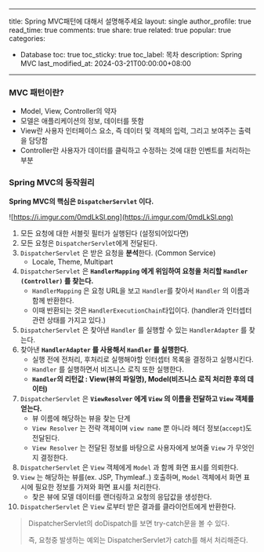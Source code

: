 
---
title: Spring MVC패턴에 대해서 설명해주세요
layout: single
author_profile: true
read_time: true
comments: true
share: true
related: true
popular: true
categories:
- Database
toc: true
toc_sticky: true
toc_label: 목차
description: Spring MVC
last_modified_at: 2024-03-21T00:00:00+08:00
---

### MVC 패턴이란?

- Model, View, Controller의 약자
- 모델은 애플리케이션의 정보, 데이터를 뜻함
- View란 사용자 인터페이스 요소, 즉 데이터 및 객체의 입력, 그리고 보여주는 출력을 담당함
- Controller란 사용자가 데이터를 클릭하고 수정하는 것에 대한 인벤트를 처리하는 부분

### Spring MVC의 동작원리

**Spring MVC의 핵심은 `DispatcherServlet` 이다.**

![https://i.imgur.com/0mdLkSl.png](https://i.imgur.com/0mdLkSl.png)

1. 모든 요청에 대한 서블릿 필터가 실행된다 (설정되어있다면)
2. 모든 요청은 `DispatcherServlet`에게 전달된다.
3. `DispatcherServlet` 은 받은 요청을 **분석**한다. (Common Service)
    - Locale, Theme, Multipart
4. `DispatcherServlet` 은 **`HandlerMapping` 에게 위임하여 요청을 처리할 `Handler (Controller)` 를 찾는다.**
    - `HandlerMapping` 은 요청 URL을 보고 `Handler`를 찾아서 `Handler` 의 이름과 함께 반환한다.
    - 이때 반환되는 것은 `HandlerExecutionChain`타입이다. (handler과 인터셉터 관련 상태를 가지고 있다.)
5. `DispatcherServlet` 은 찾아낸 `Handler` 를 실행할 수 있는 `HandlerAdapter` 를 찾는다.
6. 찾아낸 **`HandlerAdapter` 를 사용해서 `Handler` 를 실행한다.**
    - 실행 전에 전처리, 후처리로 실행해야할 인터셉터 목록을 결정하고 실행시킨다.
    - `Handler` 를 실행하면서 비즈니스 로직 또한 실행한다.
    - **`Handler`의 리턴값 : View(뷰의 파일명), Model(비즈니스 로직 처리한 후의 데이터)**
7. `DispatcherServlet` 은 **`ViewResolver` 에게 `View` 의 이름을 전달하고 `View` 객체를 얻는다.**
    - 뷰 이름에 해당하는 뷰을 찾는 단계
    - `View Resolver` 는 전략 객체이며 `view name` 뿐 아니라 헤더 정보(`accept`)도 전달된다.
    - `View Resolver` 는 전달된 정보를 바탕으로 사용자에게 보여줄 `View` 가 무엇인지 결정한다.
8. `DispatcherServlet` 은 `View` 객체에게 `Model` 과 함께 화면 표시를 의뢰한다.
9. `View` 는 해당하는 뷰를(ex. JSP, Thymleaf..) 호출하며, `Model` 객체에서 화면 표시에 필요한 정보를 가져와 화면 표시를 처리한다.
    - 찾은 뷰에 모델 데이터를 랜더링하고 요청의 응답값을 생성한다.
10. `DispatcherServlet` 은 `View` 로부터 받은 결과를 클라이언트에게 반환한다.

> DispatcherServlet의 doDispatch를 보면 try-catch문을 볼 수 있다.
> 
> 즉, 요청중 발생하는 예외는 DispatcherServlet가 catch를 해서 처리해준다.
